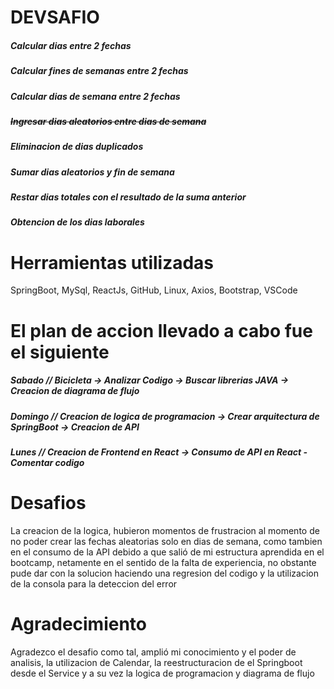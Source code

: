 # DEVSAFIO

##### Calcular dias entre 2 fechas
##### Calcular fines de semanas entre 2 fechas
##### Calcular dias de semana entre 2 fechas
##### ~~Ingresar dias aleatorios entre dias de semana~~
##### Eliminacion de dias duplicados
##### Sumar dias aleatorios y fin de semana
##### Restar dias totales con el resultado de la suma anterior
##### Obtencion de los dias laborales

# Herramientas utilizadas
SpringBoot, MySql, ReactJs, GitHub, Linux, Axios, Bootstrap, VSCode

# El plan de accion llevado a cabo fue el siguiente
##### Sabado // Bicicleta -> Analizar Codigo -> Buscar librerias JAVA -> Creacion de diagrama de flujo
##### Domingo // Creacion de logica de programacion -> Crear arquitectura de SpringBoot  -> Creacion de API
##### Lunes // Creacion de Frontend en React -> Consumo de API en React - Comentar codigo

# Desafios 
La creacion de la logica, hubieron momentos de frustracion al momento de no poder crear las fechas aleatorias solo en dias de semana, como tambien en el consumo de la API debido a que salió de mi estructura aprendida en el bootcamp, netamente en el sentido de la falta de experiencia, no obstante pude dar con la solucion haciendo una regresion del codigo y la utilizacion de la consola para la deteccion del error

# Agradecimiento  
Agradezco el desafio como tal, amplió mi conocimiento y el poder de analisis, la utilizacion de Calendar, la reestructuracion de el Springboot desde el Service y a su vez la logica de programacion y diagrama de flujo